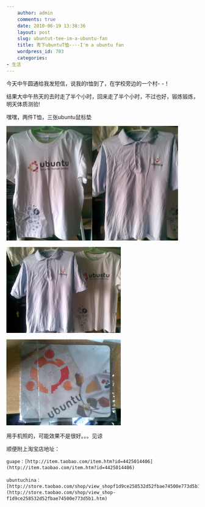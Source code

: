 ```yaml
---
    author: admin
    comments: true
    date: 2010-06-19 13:38:36
    layout: post
    slug: ubuntut-tee-im-a-ubuntu-fan
    title: 秀下ubuntuT恤----I'm a ubuntu fan
    wordpress_id: 703
    categories:
- 生活
---
```


今天中午圆通给我发短信，说我的t恤到了，在学校旁边的一个村- -！  

结果大中午热天的去时走了半个小时，回来走了半个小时，不过也好，锻炼锻炼，明天体质测验!

嘿嘿，两件T恤，三张ubuntu鼠标垫  

[![](/media/images/2010-06-19-ubuntut-tee-im-a-ubuntu-fan/20100619-e1276925335351-225x300.jpg)](/media/images/2010-06-19-ubuntut-tee-im-a-ubuntu-fan/20100619.jpg)[![](/media/images/2010-06-19-ubuntut-tee-im-a-ubuntu-fan/20100619_001-e1276925399610-225x300.jpg)](/media/images/2010-06-19-ubuntut-tee-im-a-ubuntu-fan/20100619_001.jpg)  

[![](/media/images/2010-06-19-ubuntut-tee-im-a-ubuntu-fan/20100619_002-300x225.jpg)](/media/images/2010-06-19-ubuntut-tee-im-a-ubuntu-fan/20100619_002.jpg)

[![](/media/images/2010-06-19-ubuntut-tee-im-a-ubuntu-fan/20100619_003-300x225.jpg)](/media/images/2010-06-19-ubuntut-tee-im-a-ubuntu-fan/20100619_003.jpg)

用手机照的，可能效果不是很好。。。见谅

顺便附上淘宝店地址：

    guape：[http://item.taobao.com/item.htm?id=4425014406](http://item.taobao.com/item.htm?id=4425014406)

    ubuntuchina：[http://store.taobao.com/shop/view_shopf1d9ce258532d52fbae74500e773d5b1.htm](http://store.taobao.com/shop/view_shop-f1d9ce258532d52fbae74500e773d5b1.htm)

